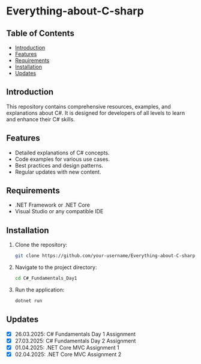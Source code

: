 # Everything-about-C-sharp

## Table of Contents

- [Introduction](#introduction)
- [Features](#features)
- [Requirements](#requirements)
- [Installation](#installation)
- [Updates](#updates)

## Introduction

This repository contains comprehensive resources, examples, and explanations about C#. It is designed for developers of all levels to learn and enhance their C# skills.

## Features

- Detailed explanations of C# concepts.
- Code examples for various use cases.
- Best practices and design patterns.
- Regular updates with new content.

## Requirements

- .NET Framework or .NET Core
- Visual Studio or any compatible IDE

## Installation

1. Clone the repository:
   ```bash
   git clone https://github.com/your-username/Everything-about-C-sharp.git
   ```
2. Navigate to the project directory:
   ```bash
   cd C#_Fundamentals_Day1
   ```
3. Run the application:
   ```bash
   dotnet run
   ```

## Updates

- [x] 26.03.2025: C# Fundamentals Day 1 Assignment
- [x] 27.03.2025: C# Fundamentals Day 2 Assignment
- [x] 01.04.2025: .NET Core MVC Assignment 1
- [x] 02.04.2025: .NET Core MVC Assignment 2
